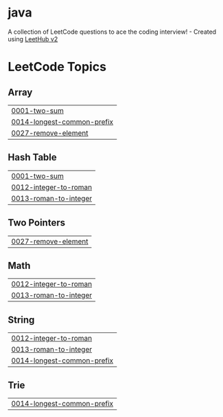 # java
A collection of LeetCode questions to ace the coding interview! - Created using [LeetHub v2](https://github.com/arunbhardwaj/LeetHub-2.0)

<!---LeetCode Topics Start-->
# LeetCode Topics
## Array
|  |
| ------- |
| [0001-two-sum](https://github.com/niharika-25bisen/java/tree/master/0001-two-sum) |
| [0014-longest-common-prefix](https://github.com/niharika-25bisen/java/tree/master/0014-longest-common-prefix) |
| [0027-remove-element](https://github.com/niharika-25bisen/java/tree/master/0027-remove-element) |
## Hash Table
|  |
| ------- |
| [0001-two-sum](https://github.com/niharika-25bisen/java/tree/master/0001-two-sum) |
| [0012-integer-to-roman](https://github.com/niharika-25bisen/java/tree/master/0012-integer-to-roman) |
| [0013-roman-to-integer](https://github.com/niharika-25bisen/java/tree/master/0013-roman-to-integer) |
## Two Pointers
|  |
| ------- |
| [0027-remove-element](https://github.com/niharika-25bisen/java/tree/master/0027-remove-element) |
## Math
|  |
| ------- |
| [0012-integer-to-roman](https://github.com/niharika-25bisen/java/tree/master/0012-integer-to-roman) |
| [0013-roman-to-integer](https://github.com/niharika-25bisen/java/tree/master/0013-roman-to-integer) |
## String
|  |
| ------- |
| [0012-integer-to-roman](https://github.com/niharika-25bisen/java/tree/master/0012-integer-to-roman) |
| [0013-roman-to-integer](https://github.com/niharika-25bisen/java/tree/master/0013-roman-to-integer) |
| [0014-longest-common-prefix](https://github.com/niharika-25bisen/java/tree/master/0014-longest-common-prefix) |
## Trie
|  |
| ------- |
| [0014-longest-common-prefix](https://github.com/niharika-25bisen/java/tree/master/0014-longest-common-prefix) |
<!---LeetCode Topics End-->